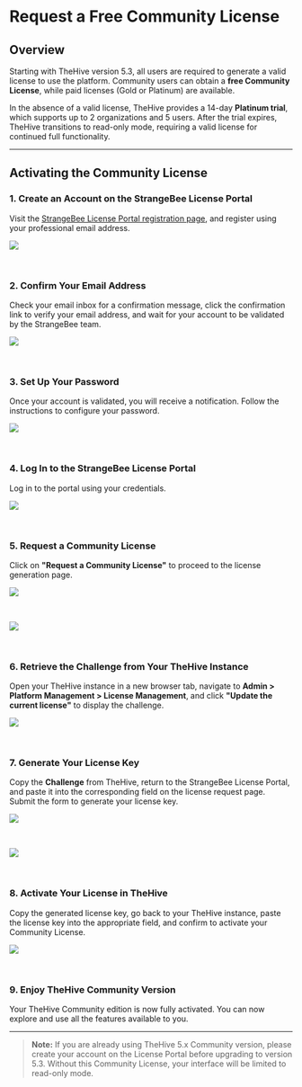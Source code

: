 # Request a Free Community License

## Overview

Starting with TheHive version 5.3, all users are required to generate a valid license to use the platform. Community users can obtain a **free Community License**, while paid licenses (Gold or Platinum) are available.

In the absence of a valid license, TheHive provides a 14-day **Platinum trial**, which supports up to 2 organizations and 5 users. After the trial expires, TheHive transitions to read-only mode, requiring a valid license for continued full functionality.

---

## Activating the Community License

### 1. Create an Account on the StrangeBee License Portal

Visit the [StrangeBee License Portal registration page](https://portal.apps.strangebee.com/account/register), and register using your professional email address.

![](../images/installation/license1.png)

&nbsp;

### 2. Confirm Your Email Address

Check your email inbox for a confirmation message, click the confirmation link to verify your email address, and wait for your account to be validated by the StrangeBee team.

![](../images/installation/license3.png)

&nbsp;

### 3. Set Up Your Password

Once your account is validated, you will receive a notification. Follow the instructions to configure your password.

![](../images/installation/license5.png)

&nbsp;

### 4. Log In to the StrangeBee License Portal

Log in to the portal using your credentials.

![](../images/installation/license6.png)

&nbsp;

### 5. Request a Community License

Click on **"Request a Community License"** to proceed to the license generation page.

![](../images/installation/license7.png)

&nbsp;

![](../images/installation/license8.png)

&nbsp;

### 6. Retrieve the Challenge from Your TheHive Instance

Open your TheHive instance in a new browser tab, navigate to **Admin > Platform Management > License Management**, and click **"Update the current license"** to display the challenge.

![](../images/installation/update-license-button.png)

&nbsp;

### 7. Generate Your License Key

Copy the **Challenge** from TheHive, return to the StrangeBee License Portal, and paste it into the corresponding field on the license request page. Submit the form to generate your license key.

![](../images/installation/copy-challenge.png)

&nbsp;

![](../images/installation/license9.png)

&nbsp;

### 8. Activate Your License in TheHive

Copy the generated license key, go back to your TheHive instance, paste the license key into the appropriate field, and confirm to activate your Community License.

![](../images/installation/license4.png)

&nbsp;

### 9. Enjoy TheHive Community Version

Your TheHive Community edition is now fully activated. You can now explore and use all the features available to you.

---

> **Note:** If you are already using TheHive 5.x Community version, please create your account on the License Portal before upgrading to version 5.3. Without this Community License, your interface will be limited to read-only mode.

&nbsp;
